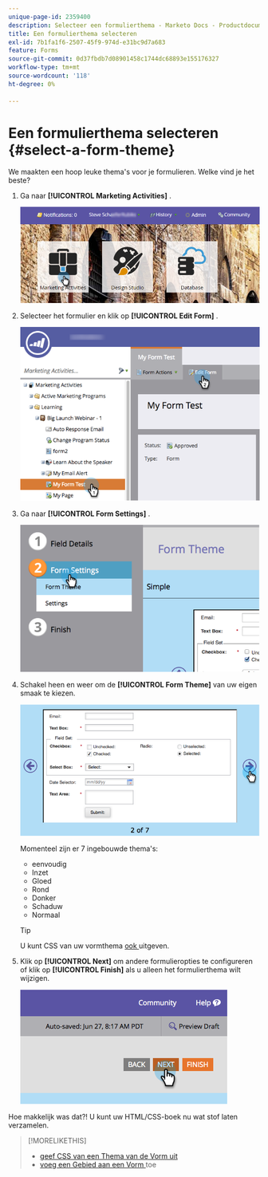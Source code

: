 ```yaml
---
unique-page-id: 2359400
description: Selecteer een formulierthema - Marketo Docs - Productdocumentatie
title: Een formulierthema selecteren
exl-id: 7b1fa1f6-2507-45f9-974d-e31bc9d7a683
feature: Forms
source-git-commit: 0d37fbdb7d08901458c1744dc68893e155176327
workflow-type: tm+mt
source-wordcount: '118'
ht-degree: 0%

---
```


# Een formulierthema selecteren {#select-a-form-theme}

We maakten een hoop leuke thema&#39;s voor je formulieren. Welke vind je het beste?

1. Ga naar **[!UICONTROL Marketing Activities]** .

   ![](assets/login-marketing-activities-1.png)

1. Selecteer het formulier en klik op **[!UICONTROL Edit Form]** .

   ![](assets/editform.png)

1. Ga naar **[!UICONTROL Form Settings]** .

   ![](assets/image2014-9-15-17-7-7.png)

1. Schakel heen en weer om de **[!UICONTROL Form Theme]** van uw eigen smaak te kiezen.

   ![](assets/image2014-9-15-17-3a7-3a20.png)

   Momenteel zijn er 7 ingebouwde thema&#39;s:

   * eenvoudig
   * Inzet
   * Gloed
   * Rond
   * Donker
   * Schaduw
   * Normaal

   >[!TIP]
   >
   >U kunt CSS van uw vormthema [ ook ](/help/marketo/product-docs/demand-generation/forms/form-design/edit-the-css-of-a-form-theme.md) uitgeven.

1. Klik op **[!UICONTROL Next]** om andere formulieropties te configureren of klik op **[!UICONTROL Finish]** als u alleen het formulierthema wilt wijzigen.

   ![](assets/image2014-9-15-17-3a8-3a22.png)

Hoe makkelijk was dat?! U kunt uw HTML/CSS-boek nu wat stof laten verzamelen.

>[!MORELIKETHIS]
>
>* [ geef CSS van een Thema van de Vorm uit ](/help/marketo/product-docs/demand-generation/forms/form-design/edit-the-css-of-a-form-theme.md)
>* [ voeg een Gebied aan een Vorm ](/help/marketo/product-docs/demand-generation/forms/creating-a-form/add-a-field-to-a-form.md) toe

